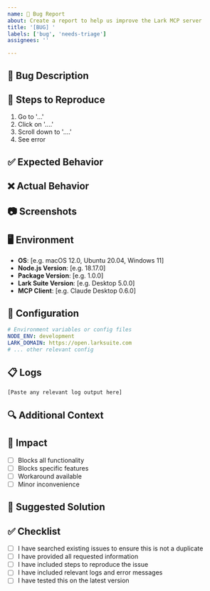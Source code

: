 ```yaml
---
name: 🐛 Bug Report
about: Create a report to help us improve the Lark MCP server
title: '[BUG] '
labels: ['bug', 'needs-triage']
assignees: ''

---
```


## 🐛 Bug Description
<!-- A clear and concise description of what the bug is -->

## 🔄 Steps to Reproduce
<!-- Steps to reproduce the behavior -->
1. Go to '...'
2. Click on '....'
3. Scroll down to '....'
4. See error

## ✅ Expected Behavior
<!-- A clear and concise description of what you expected to happen -->

## ❌ Actual Behavior
<!-- A clear and concise description of what actually happened -->

## 📷 Screenshots
<!-- If applicable, add screenshots to help explain your problem -->

## 🖥️ Environment
<!-- Please complete the following information -->
- **OS**: [e.g. macOS 12.0, Ubuntu 20.04, Windows 11]
- **Node.js Version**: [e.g. 18.17.0]
- **Package Version**: [e.g. 1.0.0]
- **Lark Suite Version**: [e.g. Desktop 5.0.0]
- **MCP Client**: [e.g. Claude Desktop 0.6.0]

## 🔧 Configuration
<!-- Please share relevant configuration (remove sensitive data) -->
```yaml
# Environment variables or config files
NODE_ENV: development
LARK_DOMAIN: https://open.larksuite.com
# ... other relevant config
```

## 📋 Logs
<!-- Please include relevant log output -->
```
[Paste any relevant log output here]
```

## 🔍 Additional Context
<!-- Add any other context about the problem here -->

## 🎯 Impact
<!-- How does this bug affect your workflow? -->
- [ ] Blocks all functionality
- [ ] Blocks specific features
- [ ] Workaround available
- [ ] Minor inconvenience

## 🚀 Suggested Solution
<!-- If you have any ideas on how to fix this, please share -->

## ✅ Checklist
<!-- Please check all that apply -->
- [ ] I have searched existing issues to ensure this is not a duplicate
- [ ] I have provided all requested information
- [ ] I have included steps to reproduce the issue
- [ ] I have included relevant logs and error messages
- [ ] I have tested this on the latest version 